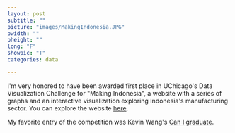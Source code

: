 ```yaml
---
layout: post
subtitle: ""
picture: "images/MakingIndonesia.JPG"
pwidth: ""
pheight: ""
long: "F"
showpic: "T"
categories: data

---
```


I'm very honored to have been awarded first place in UChicago's Data Visualization Challenge for "Making Indonesia",  a website with a series of graphs and an interactive visualization exploring Indonesia's manufacturing sector. You can explore the website [here](/dviz). 

My favorite entry of the competition was Kevin Wang's [Can I graduate](canigraduate.uchicago.edu). 






